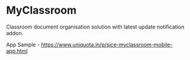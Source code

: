 # MyClassroom

Classroom document organisation solution with latest update notification addon.

App Sample - https://www.uniquota.in/p/sjce-myclassroom-mobile-app.html
